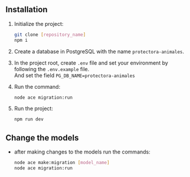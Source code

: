 ## Installation

1. Initialize the project:
    ```bash
    git clone [repository_name]
    npm i
    ```

2. Create a database in PostgreSQL with the name `protectora-animales`.

3. In the project root, create `.env` file and set your environment by following the `.env.example` file.  
    And set the field `PG_DB_NAME=protectora-animales`

4. Run the command: 
    ```bash
    node ace migration:run
    ```
5. Run the project:
    ```bash
    npm run dev
    ```

## Change the models
- after making changes to the models run the commands:
    ```bash
    node ace make:migration [model_name]
    node ace migration:run
    ```
